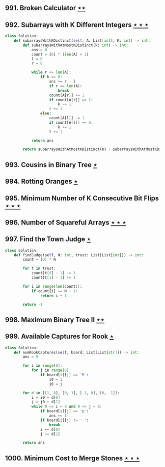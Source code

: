## 991. Broken Calculator [$\star\star$](https://leetcode.com/problems/broken-calculator)

## 992. Subarrays with K Different Integers [$\star\star\star$](https://leetcode.com/problems/subarrays-with-k-different-integers)

```python
class Solution:
    def subarraysWithKDistinct(self, A: List[int], K: int) -> int:
        def subarraysWithAtMostKDistinct(k: int) -> int:
            ans = 0
            count = [0] * (len(A) + 1)
            l = 0
            r = 0

            while r <= len(A):
                if k >= 0:
                    ans += r - l
                    if r == len(A):
                        break
                    count[A[r]] += 1
                    if count[A[r]] == 1:
                        k -= 1
                    r += 1
                else:
                    count[A[l]] -= 1
                    if count[A[l]] == 0:
                        k += 1
                    l += 1

            return ans

        return subarraysWithAtMostKDistinct(K) - subarraysWithAtMostKDistinct(K - 1)
```

## 993. Cousins in Binary Tree [$\star$](https://leetcode.com/problems/cousins-in-binary-tree)

## 994. Rotting Oranges [$\star$](https://leetcode.com/problems/rotting-oranges)

## 995. Minimum Number of K Consecutive Bit Flips [$\star\star\star$](https://leetcode.com/problems/minimum-number-of-k-consecutive-bit-flips)

## 996. Number of Squareful Arrays [$\star\star\star$](https://leetcode.com/problems/number-of-squareful-arrays)

## 997. Find the Town Judge [$\star$](https://leetcode.com/problems/find-the-town-judge)

```python
class Solution:
    def findJudge(self, N: int, trust: List[List[int]]) -> int:
        count = [0] * N

        for t in trust:
            count[t[0] - 1] -= 1
            count[t[1] - 1] += 1

        for i in range(len(count)):
            if count[i] == N - 1:
                return i + 1

        return -1
```

## 998. Maximum Binary Tree II [$\star\star$](https://leetcode.com/problems/maximum-binary-tree-ii)

## 999. Available Captures for Rook [$\star$](https://leetcode.com/problems/available-captures-for-rook)

```python
class Solution:
    def numRookCaptures(self, board: List[List[str]]) -> int:
        ans = 0

        for i in range(8):
            for j in range(8):
                if board[i][j] == 'R':
                    i0 = i
                    j0 = j

        for d in [[1, 0], [0, 1], [-1, 0], [0, -1]]:
            i = i0 + d[0]
            j = j0 + d[1]
            while 0 <= i < 8 and 0 <= j < 8:
                if board[i][j] == 'p':
                    ans += 1
                if board[i][j] != '.':
                    break
                i += d[0]
                j += d[1]

        return ans
```

## 1000. Minimum Cost to Merge Stones [$\star\star\star$](https://leetcode.com/problems/minimum-cost-to-merge-stones)
